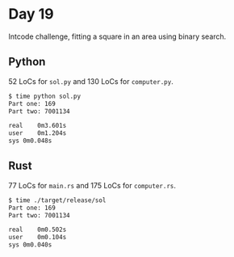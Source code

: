 # Day 19

Intcode challenge, fitting a square in an area using binary search.

## Python

52 LoCs for `sol.py` and 130 LoCs for `computer.py`.

```bash
$ time python sol.py
Part one: 169
Part two: 7001134

real	0m3.601s
user	0m1.204s
sys	0m0.048s
```



## Rust

77 LoCs for `main.rs` and 175 LoCs for `computer.rs`.

```bash
$ time ./target/release/sol
Part one: 169
Part two: 7001134

real	0m0.502s
user	0m0.104s
sys	0m0.040s
```


